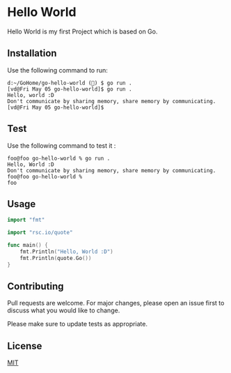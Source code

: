 # Hello World

Hello World is my first Project which is based on Go.

## Installation

Use the following command to run:

```shell
d:~/GoHome/go-hello-world (👋) $ go run .
[vd@Fri May 05 go-hello-world]$ go run .
Hello, world :D
Don't communicate by sharing memory, share memory by communicating.
[vd@Fri May 05 go-hello-world]$ 
```
## Test

Use the following command to test it :

```shell
foo@foo go-hello-world % go run .
Hello, World :D
Don't communicate by sharing memory, share memory by communicating.
foo@foo go-hello-world % 
foo
```

## Usage

```go
import "fmt"

import "rsc.io/quote"

func main() {
	fmt.Println("Hello, World :D")
	fmt.Println(quote.Go())
}

```

## Contributing

Pull requests are welcome. For major changes, please open an issue first
to discuss what you would like to change.

Please make sure to update tests as appropriate.

## License

[MIT](https://choosealicense.com/licenses/mit/)